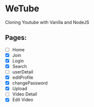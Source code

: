  # WeTube

 Cloning Youtube with Vanilla and NodeJS

 ## Pages:
 - [ ] Home
 - [x] Join
 - [x] Login
 - [x] Search
 - [ ] userDetail
 - [x] editProfile
 - [x] changePassword
 - [x] Upload
 - [ ] Video Detail
 - [x] Edit Video